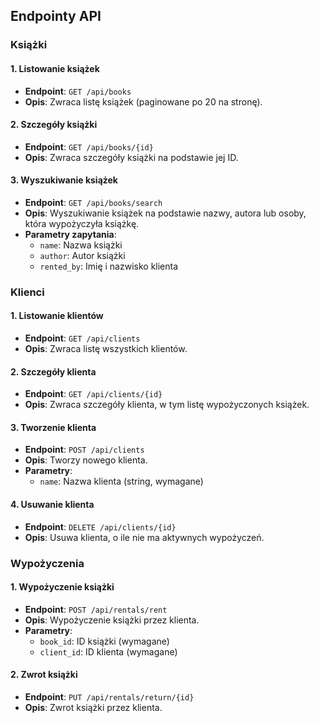 ## Endpointy API

### Książki

#### 1. Listowanie książek
- **Endpoint**: `GET /api/books`
- **Opis**: Zwraca listę książek (paginowane po 20 na stronę).

#### 2. Szczegóły książki
- **Endpoint**: `GET /api/books/{id}`
- **Opis**: Zwraca szczegóły książki na podstawie jej ID.

#### 3. Wyszukiwanie książek
- **Endpoint**: `GET /api/books/search`
- **Opis**: Wyszukiwanie książek na podstawie nazwy, autora lub osoby, która wypożyczyła książkę.
- **Parametry zapytania**:
    - `name`: Nazwa książki
    - `author`: Autor książki
    - `rented_by`: Imię i nazwisko klienta

### Klienci

#### 1. Listowanie klientów
- **Endpoint**: `GET /api/clients`
- **Opis**: Zwraca listę wszystkich klientów.

#### 2. Szczegóły klienta
- **Endpoint**: `GET /api/clients/{id}`
- **Opis**: Zwraca szczegóły klienta, w tym listę wypożyczonych książek.

#### 3. Tworzenie klienta
- **Endpoint**: `POST /api/clients`
- **Opis**: Tworzy nowego klienta.
- **Parametry**:
    - `name`: Nazwa klienta (string, wymagane)

#### 4. Usuwanie klienta
- **Endpoint**: `DELETE /api/clients/{id}`
- **Opis**: Usuwa klienta, o ile nie ma aktywnych wypożyczeń.

### Wypożyczenia

#### 1. Wypożyczenie książki
- **Endpoint**: `POST /api/rentals/rent`
- **Opis**: Wypożyczenie książki przez klienta.
- **Parametry**:
    - `book_id`: ID książki (wymagane)
    - `client_id`: ID klienta (wymagane)

#### 2. Zwrot książki
- **Endpoint**: `PUT /api/rentals/return/{id}`
- **Opis**: Zwrot książki przez klienta.
